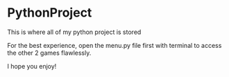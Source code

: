 # PythonProject
This is where all of my python project is stored

For the best experience, open the menu.py file first with terminal to access the other 2 games flawlessly.

I hope you enjoy!
